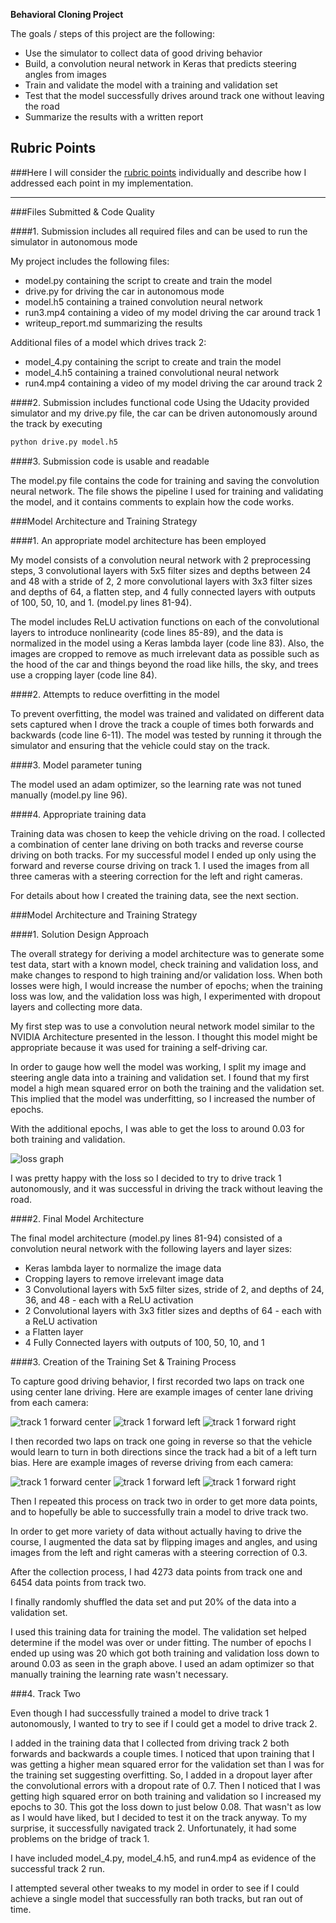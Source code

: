 
**Behavioral Cloning Project**

The goals / steps of this project are the following:
* Use the simulator to collect data of good driving behavior
* Build, a convolution neural network in Keras that predicts steering angles from images
* Train and validate the model with a training and validation set
* Test that the model successfully drives around track one without leaving the road
* Summarize the results with a written report


[//]: # (Image References)

[image1]: ./model.png "Model Loss Graph"
[image2]: ./center_2017_04_16_14_48_37_606.jpg "Forward Center Image"
[image3]: ./left_2017_04_16_14_48_37_606.jpg "Forward Left Image"
[image4]: ./right_2017_04_16_14_48_37_606.jpg "Forward Rigth Image"
[image5]: ./center_2017_04_16_14_56_13_436.jpg "Reverse Center Image"
[image6]: ./left_2017_04_16_14_56_13_436.jpg "Reverse Left Image"
[image7]: ./right_2017_04_16_14_56_13_436.jpg "Reverse Right Image"

## Rubric Points
###Here I will consider the [rubric points](https://review.udacity.com/#!/rubrics/432/view) individually and describe how I addressed each point in my implementation.  

---
###Files Submitted & Code Quality

####1. Submission includes all required files and can be used to run the simulator in autonomous mode

My project includes the following files:
* model.py containing the script to create and train the model
* drive.py for driving the car in autonomous mode
* model.h5 containing a trained convolution neural network 
* run3.mp4 containing a video of my model driving the car around track 1
* writeup_report.md summarizing the results

Additional files of a model which drives track 2:
* model_4.py containing the script to create and train the model
* model_4.h5 containing a trained convolutional neural network
* run4.mp4 containing a video of my model driving the car around track 2

####2. Submission includes functional code
Using the Udacity provided simulator and my drive.py file, the car can be driven autonomously around the track by executing 
```sh
python drive.py model.h5
```

####3. Submission code is usable and readable

The model.py file contains the code for training and saving the convolution neural network. The file shows the pipeline I used for training and validating the model, and it contains comments to explain how the code works.

###Model Architecture and Training Strategy

####1. An appropriate model architecture has been employed

My model consists of a convolution neural network with 2 preprocessing steps, 3 convolutional layers with 5x5 filter sizes and depths between 24 and 48 with a stride of 2, 2 more convolutional layers with 3x3 filter sizes and depths of 64, a flatten step, and 4 fully connected layers with outputs of 100, 50, 10, and 1. (model.py lines 81-94).

The model includes ReLU activation functions on each of the convolutional layers to introduce nonlinearity (code lines 85-89), and the data is normalized in the model using a Keras lambda layer (code line 83). Also, the images are cropped to remove as much irrelevant data as possible such as the hood of the car and things beyond the road like hills, the sky, and trees use a cropping layer (code line 84).

####2. Attempts to reduce overfitting in the model

To prevent overfitting, the model was trained and validated on different data sets captured when I drove the track a couple of times both forwards and backwards (code line 6-11). The model was tested by running it through the simulator and ensuring that the vehicle could stay on the track.

####3. Model parameter tuning

The model used an adam optimizer, so the learning rate was not tuned manually (model.py line 96).

####4. Appropriate training data

Training data was chosen to keep the vehicle driving on the road. I collected a combination of center lane driving on both tracks and reverse course driving on both tracks.  For my successful model I ended up only using the forward and reverse course driving on track 1.  I used the images from all three cameras with a steering correction for the left and right cameras.

For details about how I created the training data, see the next section. 

###Model Architecture and Training Strategy

####1. Solution Design Approach

The overall strategy for deriving a model architecture was to generate some test data, start with a known model, check training and validation loss, and make changes to respond to high training and/or validation loss.  When both losses were high, I would increase the number of epochs; when the training loss was low, and the validation loss was high, I experimented with dropout layers and collecting more data.

My first step was to use a convolution neural network model similar to the NVIDIA Architecture presented in the lesson. I thought this model might be appropriate because it was used for training a self-driving car.

In order to gauge how well the model was working, I split my image and steering angle data into a training and validation set. I found that my first model a high mean squared error on both the training and the validation set. This implied that the model was underfitting, so I increased the number of epochs. 

With the additional epochs, I was able to get the loss to around 0.03 for both training and validation.

![loss graph][image1]

I was pretty happy with the loss so I decided to try to drive track 1 autonomously, and it was successful in driving the track without leaving the road.
 

####2. Final Model Architecture

The final model architecture (model.py lines 81-94) consisted of a convolution neural network with the following layers and layer sizes:

* Keras lambda layer to normalize the image data
* Cropping layers to remove irrelevant image data
* 3 Convolutional layers with 5x5 filter sizes, stride of 2, and depths of 24, 36, and 48 - each with a ReLU activation
* 2 Convolutional layers with 3x3 fitler sizes and depths of 64 - each with a ReLU activation
* a Flatten layer
* 4 Fully Connected layers with outputs of 100, 50, 10, and 1


####3. Creation of the Training Set & Training Process

To capture good driving behavior, I first recorded two laps on track one using center lane driving. Here are example images of center lane driving from each camera:

![track 1 forward center][image2]
![track 1 forward left][image3]
![track 1 forward right][image4]

I then recorded two laps on track one going in reverse so that the vehicle would learn to turn in both directions since the track had a bit of a left turn bias. Here are example images of reverse driving from each camera:

![track 1 forward center][image5]
![track 1 forward left][image6]
![track 1 forward right][image7]

Then I repeated this process on track two in order to get more data points, and to hopefully be able to successfully train a model to drive track two.

In order to get more variety of data without actually having to drive the course, I augmented the data sat by flipping images and angles, and using images from the left and right cameras with a steering correction of 0.3.

After the collection process, I had 4273 data points from track one and 6454 data points from track two. 

I finally randomly shuffled the data set and put 20% of the data into a validation set. 

I used this training data for training the model. The validation set helped determine if the model was over or under fitting. The number of epochs I ended up using was 20 which got both training and validation loss down to around 0.03 as seen in the graph above. I used an adam optimizer so that manually training the learning rate wasn't necessary.


###4. Track Two

Even though I had successfully trained a model to drive track 1 autonomously, I wanted to try to see if I could get a model to drive track 2.

I added in the training data that I collected from driving track 2 both forwards and backwards a couple times.  I noticed that upon training that I was getting a higher mean squared error for the validation set than I was for the training set suggesting overfitting.  So, I added in a dropout layer after the convolutional errors with a dropout rate of 0.7.  Then I noticed that I was getting high squared error on both training and validation so I increased my epochs to 30.  This got the loss down to just below 0.08.  That wasn't as low as I would have liked, but I decided to test it on the track anyway.  To my surprise, it successfully navigated track 2.  Unfortunately, it had some problems on the bridge of track 1.  

I have included model_4.py, model_4.h5, and run4.mp4 as evidence of the successful track 2 run.

I attempted several other tweaks to my model in order to see if I could achieve a single model that successfully ran both tracks, but ran out of time.  


